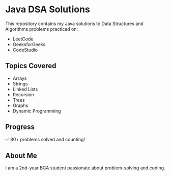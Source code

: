# Java DSA Solutions

This repository contains my Java solutions to Data Structures and Algorithms problems practiced on:

- LeetCode  
- GeeksforGeeks  
- CodeStudio  

## Topics Covered
- Arrays  
- Strings  
- Linked Lists  
- Recursion  
- Trees  
- Graphs  
- Dynamic Programming  

## Progress
✅ 80+ problems solved and counting!

## About Me
I am a 2nd-year BCA student passionate about problem-solving and coding.
